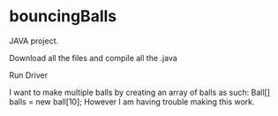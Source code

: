 # bouncingBalls

JAVA project.

Download all the files and compile all the .java

Run Driver

I want to make multiple balls by creating an array of balls as such:
  Ball[] balls = new ball[10];
However I am having trouble making this work.
